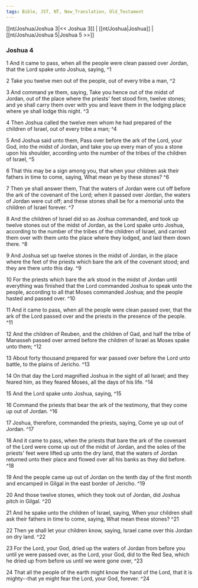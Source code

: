 ```yaml
---
tags: Bible, JST, NT, New_Translation, Old_Testament
---
```


[[nt/Joshua/Joshua 3|<< Joshua 3]] | [[nt/Joshua|Joshua]] | [[nt/Joshua/Joshua 5|Joshua 5 >>]]

### Joshua 4

1 And it came to pass, when all the people were clean passed over Jordan, that the Lord spake unto Joshua, saying,  ^1

2 Take you twelve men out of the people, out of every tribe a man,  ^2

3 And command ye them, saying, Take you hence out of the midst of Jordan, out of the place where the priests\' feet stood firm, twelve stones; and ye shall carry them over with you and leave them in the lodging place where ye shall lodge this night.  ^3

4 Then Joshua called the twelve men whom he had prepared of the children of Israel, out of every tribe a man;  ^4

5 And Joshua said unto them, Pass over before the ark of the Lord, your God, into the midst of Jordan, and take you up every man of you a stone upon his shoulder, according unto the number of the tribes of the children of Israel,  ^5

6 That this may be a sign among you, that when your children ask their fathers in time to come, saying, What mean ye by these stones?  ^6

7 Then ye shall answer them, That the waters of Jordan were cut off before the ark of the covenant of the Lord; when it passed over Jordan, the waters of Jordan were cut off; and these stones shall be for a memorial unto the children of Israel forever.  ^7

8 And the children of Israel did so as Joshua commanded, and took up twelve stones out of the midst of Jordan, as the Lord spake unto Joshua, according to the number of the tribes of the children of Israel, and carried them over with them unto the place where they lodged, and laid them down there.  ^8

9 And Joshua set up twelve stones in the midst of Jordan, in the place where the feet of the priests which bare the ark of the covenant stood; and they are there unto this day.  ^9

10 For the priests which bare the ark stood in the midst of Jordan until everything was finished that the Lord commanded Joshua to speak unto the people, according to all that Moses commanded Joshua; and the people hasted and passed over.  ^10

11 And it came to pass, when all the people were clean passed over, that the ark of the Lord passed over and the priests in the presence of the people.  ^11

12 And the children of Reuben, and the children of Gad, and half the tribe of Manasseh passed over armed before the children of Israel as Moses spake unto them;  ^12

13 About forty thousand prepared for war passed over before the Lord unto battle, to the plains of Jericho.  ^13

14 On that day the Lord magnified Joshua in the sight of all Israel; and they feared him, as they feared Moses, all the days of his life.  ^14

15 And the Lord spake unto Joshua, saying,  ^15

16 Command the priests that bear the ark of the testimony, that they come up out of Jordan.  ^16

17 Joshua, therefore, commanded the priests, saying, Come ye up out of Jordan.  ^17

18 And it came to pass, when the priests that bare the ark of the covenant of the Lord were come up out of the midst of Jordan, and the soles of the priests\' feet were lifted up unto the dry land, that the waters of Jordan returned unto their place and flowed over all his banks as they did before.  ^18

19 And the people came up out of Jordan on the tenth day of the first month and encamped in Gilgal in the east border of Jericho.  ^19

20 And those twelve stones, which they took out of Jordan, did Joshua pitch in Gilgal.  ^20

21 And he spake unto the children of Israel, saying, When your children shall ask their fathers in time to come, saying, What mean these stones?  ^21

22 Then ye shall let your children know, saying, Israel came over this Jordan on dry land.  ^22

23 For the Lord, your God, dried up the waters of Jordan from before you until ye were passed over, as the Lord, your God, did to the Red Sea, which he dried up from before us until we were gone over,  ^23

24 That all the people of the earth might know the hand of the Lord, that it is mighty\--that ye might fear the Lord, your God, forever.  ^24

 
